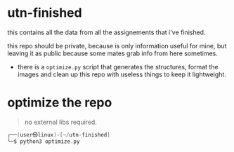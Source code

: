 # utn-finished
this contains all the data from all the assignements that i've finished.

this repo should be private, because is only information useful for mine, but leaving it as public because some mates grab info from here sometimes.


- there is a `optimize.py` script that generates the structures, format the images and clean up this repo with useless things to keep it lightweight.

# optimize the repo
> no external libs required.
```go
┌──(user㉿linux)-[~/utn-finished]
└─$ python3 optimize.py
```


